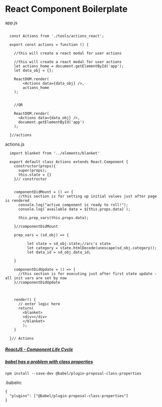 # React Component Boilerplate

app.js
```

  const Actions from './tools/actions_react';

  export const actions = function () {

    //this will create a react modal for user actions

    //this will create a react modal for user actions
    let actions_home = document.getElementById('app');
    let data_obj = {};

    ReactDOM.render(
        <Actions data={data_obj} />,
        actions_home
    );


    //OR

    ReactDOM.render(
      <Actions data={data_obj} />,
      document.getElementById('app')
    );

  }//actions

```

actions.js
```
  import blanket from '../elements/blanket'

  export default class Actions extends React.Component {
    constructor(props){
      super(props);
      this.state = {}
    }// constructor


    componentDidMount = () => {
      //this section is for setting up initial values just after page is rendered
      console.log("active component is ready to roll!");
      console.log(`available data = ${this.props.data}`);

      this.prep_vars(this.props.data);

    }//componentDidMount

    prep_vars = (sd_obj) => {

          let state = sd_obj.state;//arc's state
          let category = state.htmlDecode(unescape(sd_obj.category));
          let data_id = sd_obj.data_id;

    }

    componentDidUpdate = () => {
      //this section is for executing just after first state update - all init vars are set by now
    }//componentDidUpdate



    render() {
      // enter logic here
      return(
        <blanket>
        <div></div>
        </blanket>
        );
    }

  }// Actions

```
##### [ReactJS - Component Life Cycle](https://www.tutorialspoint.com/reactjs/reactjs_component_life_cycle.htm)

##### [babel has a problem with class properties](https://stackoverflow.com/questions/43903632/why-wont-babel-transform-my-class-properties)   
```
npm install --save-dev @babel/plugin-proposal-class-properties
```
.babelrc
```
{
  "plugins": ["@babel/plugin-proposal-class-properties"]
}
```
